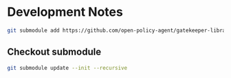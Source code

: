 # Development Notes

```bash
git submodule add https://github.com/open-policy-agent/gatekeeper-library.git charts/gatekeeper-library/gatekeeper-library
```

## Checkout submodule

```bash
git submodule update --init --recursive
```
